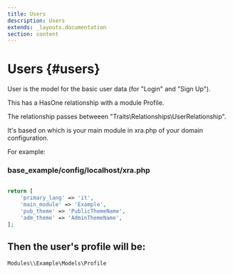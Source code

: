 ```yaml
---
title: Users
description: Users
extends: _layouts.documentation
section: content
---
```


# Users {#users}

User is the model for the basic user data (for "Login" and "Sign Up").

This has a HasOne relationship with a module Profile.

The relationship passes betweeen "Traits\Relationships\UserRelationship".

It's based on which is your main module in xra.php of your domain configuration.

For example:

### base_example/config/localhost/xra.php

```php

return [
    'primary_lang' => 'it',
    'main_module' => 'Example',
    'pub_theme' => 'PublicThemeName',
    'adm_theme' => 'AdminThemeName',
];

```

## Then the user's profile will be:

```php
Modules\\Example\Models\Profile
```